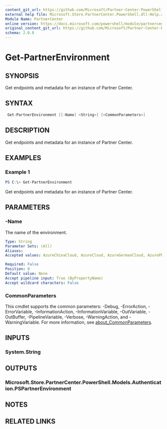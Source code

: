 ```yaml
---
content_git_url: https://github.com/Microsoft/Partner-Center-PowerShell/blob/master/docs/help/Get-PartnerEnvironment.md
external help file: Microsoft.Store.PartnerCenter.PowerShell.dll-Help.xml
Module Name: PartnerCenter
online version: https://docs.microsoft.com/powershell/module/partnercenter/Get-PartnerEnvironment
original_content_git_url: https://github.com/Microsoft/Partner-Center-PowerShell/blob/master/docs/help/Get-PartnerEnvironment.md
schema: 2.0.0
---
```


# Get-PartnerEnvironment

## SYNOPSIS
Get endpoints and metadata for an instance of Partner Center.

## SYNTAX

```powershell
 Get-PartnerEnvironment [[-Name] <String>] [<CommonParameters>]
```

## DESCRIPTION
Get endpoints and metadata for an instance of Partner Center.

## EXAMPLES

### Example 1
```powershell
PS C:\> Get-PartnerEnvironment
```

Get endpoints and metadata for an instance of Partner Center.

## PARAMETERS

### -Name
The name of the environment.

```yaml
Type: String
Parameter Sets: (All)
Aliases:
Accepted values: AzureChinaCloud, AzureCloud, AzureGermanCloud, AzurePPE, AzureUSGovernment

Required: False
Position: 0
Default value: None
Accept pipeline input: True (ByPropertyName)
Accept wildcard characters: False
```

### CommonParameters
This cmdlet supports the common parameters: -Debug, -ErrorAction, -ErrorVariable, -InformationAction, -InformationVariable, -OutVariable, -OutBuffer, -PipelineVariable, -Verbose, -WarningAction, and -WarningVariable. For more information, see [about_CommonParameters](http://go.microsoft.com/fwlink/?LinkID=113216).

## INPUTS

### System.String

## OUTPUTS

### Microsoft.Store.PartnerCenter.PowerShell.Models.Authentication.PSPartnerEnvironment

## NOTES

## RELATED LINKS
